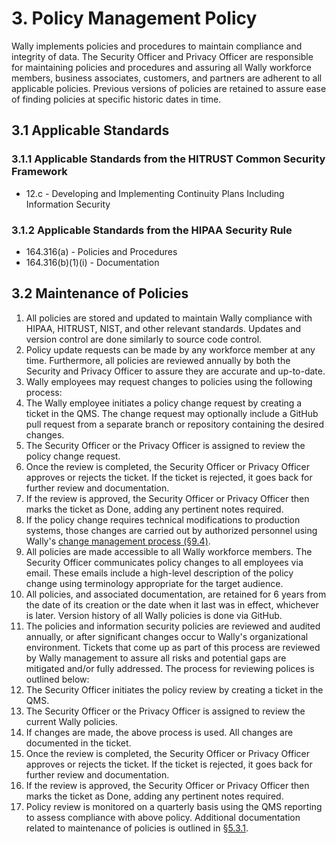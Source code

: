 # 3. Policy Management Policy

Wally implements policies and procedures to maintain compliance and integrity of data. The Security Officer and Privacy Officer are responsible for maintaining policies and procedures and assuring all Wally workforce members, business associates, customers, and partners are adherent to all applicable policies. Previous versions of policies are retained to assure ease of finding policies at specific historic dates in time.

## 3.1 Applicable Standards

### 3.1.1 Applicable Standards from the HITRUST Common Security Framework

* 12.c - Developing and Implementing Continuity Plans Including Information Security

### 3.1.2 Applicable Standards from the HIPAA Security Rule

* 164.316(a) - Policies and Procedures
* 164.316(b)(1)(i) - Documentation

## 3.2 Maintenance of Policies

1. All policies are stored and updated to maintain Wally compliance with HIPAA, HITRUST, NIST, and other relevant standards. Updates and version control are done similarly to source code control.
2. Policy update requests can be made by any workforce member at any time. Furthermore, all policies are reviewed annually by both the Security and Privacy Officer to assure they are accurate and up-to-date.
3. Wally employees may request changes to policies using the following process:
  1. The Wally employee initiates a policy change request by creating a ticket in the QMS. The change request may optionally include a GitHub pull request from a separate branch or repository containing the desired changes.
  2. The Security Officer or the Privacy Officer is assigned to review the policy change request.
  3. Once the review is completed, the Security Officer or Privacy Officer approves or rejects the ticket. If the ticket is rejected, it goes back for further review and documentation.
  4. If the review is approved, the Security Officer or Privacy Officer then marks the ticket as Done, adding any pertinent notes required.
  5. If the policy change requires technical modifications to production systems, those changes are carried out by authorized personnel using Wally's [change management process (§9.4)](#9.4-changing-existing-systems).
4. All policies are made accessible to all Wally workforce members. The Security Officer communicates policy changes to all employees via email. These emails include a high-level description of the policy change using terminology appropriate for the target audience.
5. All policies, and associated documentation, are retained for 6 years from the date of its creation or the date when it last was in effect, whichever is later. Version history of all Wally policies is done via GitHub.
6. The policies and information security policies are reviewed and audited annually, or after significant changes occur to Wally's organizational environment. Tickets that come up as part of this process are reviewed by Wally management to assure all risks and potential gaps are mitigated and/or fully addressed. The process for reviewing polices is outlined below:
  1. The Security Officer initiates the policy review by creating a ticket in the QMS.
  2. The Security Officer or the Privacy Officer is assigned to review the current Wally policies.
  3. If changes are made, the above process is used. All changes are documented in the ticket.
  4. Once the review is completed, the Security Officer or Privacy Officer approves or rejects the ticket. If the ticket is rejected, it goes back for further review and documentation.
  5. If the review is approved, the Security Officer or Privacy Officer then marks the ticket as Done, adding any pertinent notes required.
  6. Policy review is monitored on a quarterly basis using the QMS reporting to assess compliance with above policy.
Additional documentation related to maintenance of policies is outlined in [§5.3.1](#5.3-security-officer).

